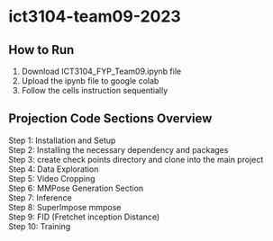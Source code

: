 # ict3104-team09-2023

## How to Run

1. Download ICT3104_FYP_Team09.ipynb file
2. Upload the ipynb file to google colab
3. Follow the cells instruction sequentially

## Projection Code Sections Overview
Step 1: Installation and Setup
<br>
Step 2: Installing the necessary dependency and packages
<br>
Step 3: create check points directory and clone into the main project
<br>
Step 4: Data Exploration 
<br>
Step 5: Video Cropping
<br>
Step 6: MMPose Generation Section
<br>
Step 7: Inference
<br>
Step 8: SuperImpose mmpose
<br>
Step 9: FID (Fretchet inception Distance)
<br>
Step 10: Training 
